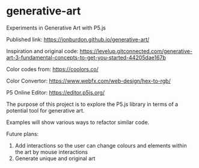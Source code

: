# generative-art
Experiments in Generative Art with P5.js

Published link: https://jonburdon.github.io/generative-art/

Inspiration and original code:
https://levelup.gitconnected.com/generative-art-3-fundamental-concepts-to-get-you-started-44205dae167b

Color codes from: https://coolors.co/

Color Convertor: https://www.webfx.com/web-design/hex-to-rgb/

P5 Online Editor: https://editor.p5js.org/

The purpose of this project is to explore the P5.js library in terms of a potential tool for generative art.

Examples will show various ways to refactor similar code.

Future plans:
1. Add interactions so the user can change colours and elements within the art by mouse interactions
2. Generate unique and original art

